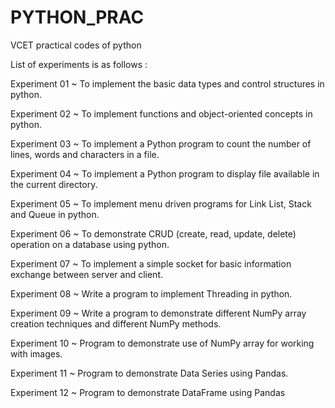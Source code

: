 # PYTHON_PRAC
VCET practical codes of python 

List of experiments is as follows :

Experiment 01 ~ To implement the basic data types and control structures in python.

Experiment 02 ~ To implement functions and object-oriented concepts in python.

Experiment 03 ~ To implement a Python program to count the number of lines, words and characters in a file.

Experiment 04 ~ To implement a Python program to display file available in the current directory.

Experiment 05 ~ To implement menu driven programs for Link List, Stack and Queue in python.

Experiment 06 ~ To demonstrate CRUD (create, read, update, delete) operation on a database using python.

Experiment 07 ~ To implement a simple socket for basic information exchange between server and client.

Experiment 08 ~ Write a program to implement Threading in python.

Experiment 09 ~ Write a program to demonstrate different NumPy array creation techniques and different NumPy methods.

Experiment 10 ~ Program to demonstrate use of NumPy array for working with images.

Experiment 11 ~ Program to demonstrate Data Series using Pandas.

Experiment 12 ~ Program to demonstrate DataFrame using Pandas

